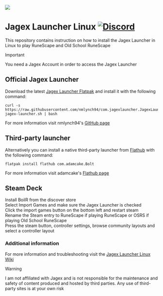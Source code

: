 ![](https://runescape.wiki/images/thumb/Jagex_Launcher_icon.png/128px-Jagex_Launcher_icon.png)
# Jagex Launcher Linux [![Discord](https://img.shields.io/discord/828918474784768010)](https://discord.gg/aX7GT2Mkdu)

This repository contains instruction on how to install the Jagex Launcher in Linux to play RuneScape and Old School RuneScape<br>

> [!IMPORTANT]  
> You need a Jagex Account in order to access the Jagex Launcher

## Official Jagex Launcher

Download the latest [Jagex Launcher Flatpak](https://github.com/nmlynch94/com.jagexlauncher.JagexLauncher/releases) and install it with the following command:<br>
```
curl -s https://raw.githubusercontent.com/nmlynch94/com.jagexlauncher.JagexLauncher/main/install-jagex-launcher.sh | bash
```
For more information visit nmlynch94's [GitHub page](https://github.com/nmlynch94/com.jagexlauncher.JagexLauncher)

## Third-party launcher

Alternatively you can install a native third-party launcher from [Flathub](https://flathub.org/setup) with the following command:<br>
```
flatpak install flathub com.adamcake.Bolt
```

For more information visit adamcake's [Flathub page](https://github.com/flathub/com.adamcake.Bolt)

## Steam Deck

Install BoilR from the discover store<br>
Select Import Games and make sure the Jagex Launcher is checked<br>
Click the import games button on the bottom left and restart steam<br>
Rename the Steam entry to RuneScape if playing RuneScape or OSRS if playing Old School RuneScape<br>
Press the steam button, controller settings, browse community layouts and select a controller layout<br>

### Additional information

For more information and troubleshooting visit the [Jagex Launcher Linux Wiki](https://github.com/TormStorm/jagex-launcher-linux/wiki)

> [!WARNING]  
> I am not affiliated with Jagex and is not responsible for the maintenance and safety of content produced and hosted by third parties. Any use of third-party sites is at your own risk
